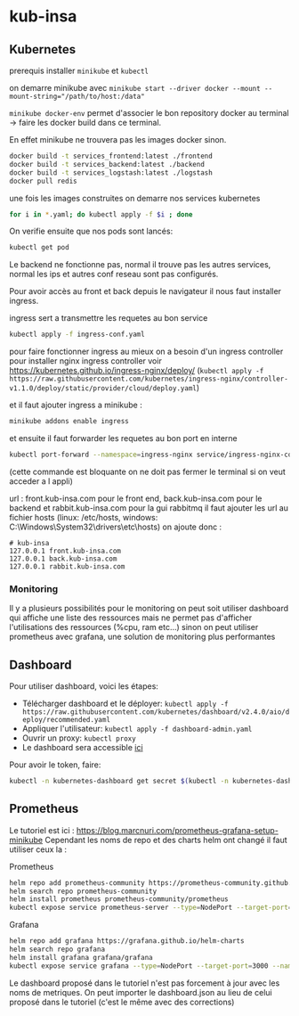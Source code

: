 # kub-insa

## Kubernetes

prerequis installer `minikube` et `kubectl`

on demarre minikube avec `minikube start --driver docker --mount --mount-string="/path/to/host:/data"`

`minikube docker-env` permet d'associer le bon repository docker au terminal -> faire les docker build dans ce terminal.

En effet minikube ne trouvera pas les images docker sinon.

```bash
docker build -t services_frontend:latest ./frontend
docker build -t services_backend:latest ./backend
docker build -t services_logstash:latest ./logstash
docker pull redis
```

une fois les images construites on demarre nos services kubernetes

```bash
for i in *.yaml; do kubectl apply -f $i ; done
```

On verifie ensuite que nos pods sont lancés: 

```bash
kubectl get pod
```

Le backend ne fonctionne pas, normal il trouve pas les autres services, normal les ips et autres conf reseau sont pas configurés.

Pour avoir accès au front et back depuis le navigateur il nous faut installer ingress.

ingress sert a transmettre les requetes au bon service

```bash
kubectl apply -f ingress-conf.yaml
```

pour faire fonctionner ingress au mieux on a besoin d'un ingress controller
pour installer nginx ingress controller voir https://kubernetes.github.io/ingress-nginx/deploy/
(`kubectl apply -f https://raw.githubusercontent.com/kubernetes/ingress-nginx/controller-v1.1.0/deploy/static/provider/cloud/deploy.yaml`)

et il faut ajouter ingress a minikube : 
```bash
minikube addons enable ingress
```

et ensuite il faut forwarder les requetes au bon port en interne
```bash
kubectl port-forward --namespace=ingress-nginx service/ingress-nginx-controller 8080:80
```

(cette commande est bloquante on ne doit pas fermer le terminal si on veut acceder a l appli)

url : front.kub-insa.com pour le front end, back.kub-insa.com pour le backend et rabbit.kub-insa.com pour la gui rabbitmq
il faut ajouter les url au fichier hosts (linux: /etc/hosts, windows: C:\Windows\System32\drivers\etc\hosts)
on ajoute donc :

```
# kub-insa
127.0.0.1 front.kub-insa.com
127.0.0.1 back.kub-insa.com
127.0.0.1 rabbit.kub-insa.com
```

### Monitoring

Il y a plusieurs possibilités pour le monitoring on peut soit utiliser dashboard qui affiche une liste des ressources 
mais ne permet pas d'afficher l'utilisations des ressources (%cpu, ram etc...)
sinon on peut utiliser prometheus avec grafana, une solution de monitoring plus performantes

## Dashboard

Pour utiliser dashboard, voici les étapes:

- Télécharger dashboard et le déployer: `kubectl apply -f https://raw.githubusercontent.com/kubernetes/dashboard/v2.4.0/aio/deploy/recommended.yaml`
- Appliquer l'utilisateur: `kubectl apply -f dashboard-admin.yaml`
- Ouvrir un proxy: `kubectl proxy`
- Le dashboard sera accessible [ici](http://localhost:8001/api/v1/namespaces/kubernetes-dashboard/services/https:kubernetes-dashboard:/proxy/)

Pour avoir le token, faire:

```bash
kubectl -n kubernetes-dashboard get secret $(kubectl -n kubernetes-dashboard get sa/admin -o jsonpath="{.secrets[0].name}") -o go-template="{{.data.token | base64decode}}"
```

## Prometheus

Le tutoriel est ici : https://blog.marcnuri.com/prometheus-grafana-setup-minikube
Cependant les noms de repo et des charts helm ont changé il faut utiliser ceux la :

Prometheus

```bash
helm repo add prometheus-community https://prometheus-community.github.io/helm-charts
helm search repo prometheus-community
helm install prometheus prometheus-community/prometheus
kubectl expose service prometheus-server --type=NodePort --target-port=9090 --name=prometheus-server-np
```

Grafana

```bash
helm repo add grafana https://grafana.github.io/helm-charts
helm search repo grafana
helm install grafana grafana/grafana
kubectl expose service grafana --type=NodePort --target-port=3000 --name=grafana-np
```

Le dashboard proposé dans le tutoriel n'est pas forcement à jour avec les noms de metriques.
On peut importer le dashboard.json au lieu de celui proposé dans le tutoriel (c'est le même avec des corrections)
